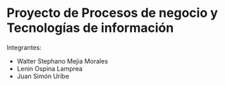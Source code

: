 # Proyecto de Procesos de negocio y Tecnologías de información

Integrantes:

- Walter Stephano Mejia Morales
- Lenin Ospina Lamprea
- Juan Simón Uribe